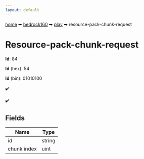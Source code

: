 ```yaml
---
layout: default
---
```


[home](/) ➡ [bedrock160](/protocol/bedrock160) ➡ [play](/protocol/bedrock160/play) ➡ resource-pack-chunk-request

# Resource-pack-chunk-request

**Id**: 84

**Id** (hex): 54

**Id** (bin): 01010100

✔️

✔️

## Fields

Name | Type
---|---
id | string
chunk index | uint

